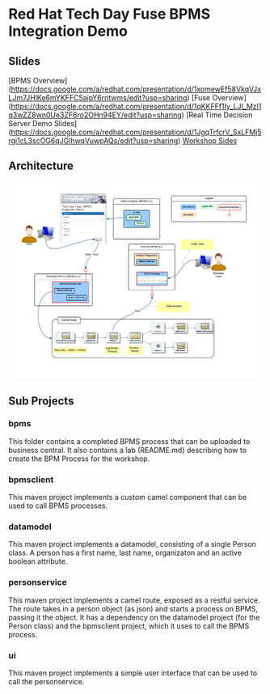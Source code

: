 # Red Hat Tech Day Fuse BPMS Integration Demo


## Slides
[BPMS Overview] (https://docs.google.com/a/redhat.com/presentation/d/1xomewEf58VkqVJxLJm7JHlKe6mYKFFC5aipY6rntwms/edit?usp=sharing)
[Fuse Overview] (https://docs.google.com/a/redhat.com/presentation/d/1qKKFFf1Iy_LJl_Mzl1q3wZZ8wn0Ue3ZF6ro2OHn94EY/edit?usp=sharing)
[Real Time Decision Server Demo Slides] (https://docs.google.com/a/redhat.com/presentation/d/1JgqTrfcrV_SxLFMj5rgi1cL3scOG6qJGlhwqVuwpAQs/edit?usp=sharing)
[Workshop Sides](https://docs.google.com/a/redhat.com/presentation/d/1aWh4tB5n1u1Ng_ycxq-A3IYeuiA1bObTlN6ChZpp1do/edit?usp=sharing)

## Architecture
![Architecture](architecture.png)

## Sub Projects
### bpms
This folder contains a completed BPMS process that can be uploaded to business central. It also contains a lab (README.md) describing how to create the BPM Process for the workshop.
### bpmsclient
This maven project implements a custom camel component that can be used to call BPMS processes.
### datamodel
This maven project implements a datamodel, consisting of a single Person class.  A person has a first name, last name, organizaton and an active boolean attribute.
### personservice
This maven project implements a camel route, exposed as a restful service. The route takes in a person object (as json) and starts a process on BPMS, passing it the object. It has a dependency on the datamodel project (for the Person class) and the bpmsclient project, which it uses to call the BPMS process.
### ui
This maven project implements a simple user interface that can be used to call the personservice.
